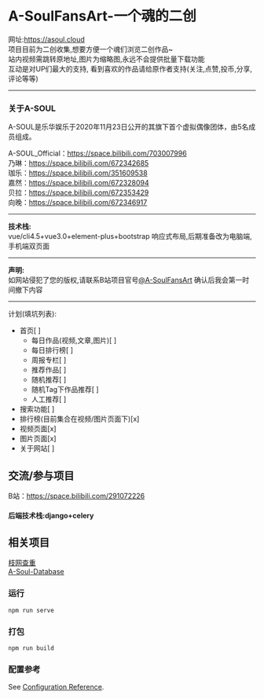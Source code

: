 # A-SoulFansArt-一个魂的二创
网址:https://asoul.cloud  
项目目前为二创收集,想要方便一个魂们浏览二创作品~  
站内视频需跳转原地址,图片为缩略图,永远不会提供批量下载功能  
互动是对UP们最大的支持, 看到喜欢的作品请给原作者支持(关注,点赞,投币,分享,评论等等)
***
### 关于A-SOUL
A-SOUL是乐华娱乐于2020年11月23日公开的其旗下首个虚拟偶像团体，由5名成员组成。

A-SOUL_Official：https://space.bilibili.com/703007996  
乃琳：https://space.bilibili.com/672342685  
珈乐：https://space.bilibili.com/351609538  
嘉然：https://space.bilibili.com/672328094  
贝拉：https://space.bilibili.com/672353429  
向晚：https://space.bilibili.com/672346917  
***
**技术栈:**  
vue/cli4.5+vue3.0+element-plus+bootstrap 响应式布局,后期准备改为电脑端,手机端双页面
***
**声明:**  
如网站侵犯了您的版权,请联系B站项目官号[@A-SoulFansArt](https://space.bilibili.com/291072226)
确认后我会第一时间撤下内容
***
计划(填坑列表):
* 首页[ ]
   - 每日作品(视频,文章,图片)[ ]
   - 每日排行榜[ ]
   - 周报专栏[ ]
   - 推荐作品[ ]
   - 随机推荐[ ]
   - 随机Tag下作品推荐[ ]
   - 人工推荐[ ]
* 搜索功能[ ]
* 排行榜(目前集合在视频/图片页面下)[x]
* 视频页面[x]
* 图片页面[x]
* 关于网站[ ]
## 交流/参与项目
B站：https://space.bilibili.com/291072226
#### 后端技术栈:django+celery
## 相关项目
[枝网查重](https://github.com/ASoulCnki)  
[A-Soul-Database](https://github.com/peterpei1186861238/A-Soul-Database)


### 运行
```
npm run serve
```

### 打包
```
npm run build
```

### 配置参考
See [Configuration Reference](https://cli.vuejs.org/config/).

